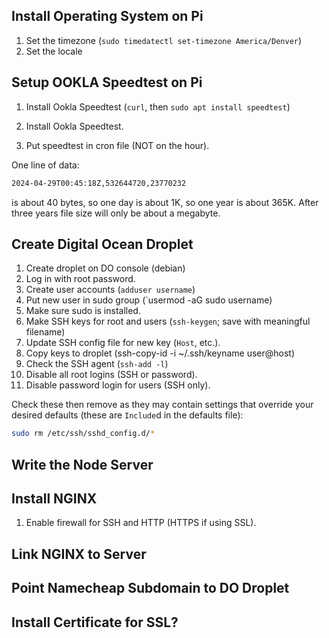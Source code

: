 ## Install Operating System on Pi

1. Set the timezone (`sudo timedatectl set-timezone America/Denver`)
1. Set the locale

## Setup OOKLA Speedtest on Pi

1. Install Ookla Speedtest (`curl`, then `sudo apt install speedtest`)

1. Install Ookla Speedtest.
1. Put speedtest in cron file (NOT on the hour).

One line of data:
```sh
2024-04-29T00:45:18Z,532644720,23770232
```
is about 40 bytes, so one day is about 1K, so one year is about 365K. After
three years file size will only be about a megabyte.

## Create Digital Ocean Droplet

1. Create droplet on DO console (debian)
1. Log in with root password.
1. Create user accounts (`adduser username`)
1. Put new user in sudo group (`usermod -aG sudo username)
1. Make sure sudo is installed.
1. Make SSH keys for root and users (`ssh-keygen`; save with meaningful filename)
1. Update SSH config file for new key (`Host`, etc.).
1. Copy keys to droplet (ssh-copy-id -i ~/.ssh/keyname user@host)
1. Check the SSH agent (`ssh-add -l`)
1. Disable all root logins (SSH or password).
1. Disable password login for users (SSH only).

Check these then remove as they may contain settings that override
your desired defaults (these are `Include`d in the defaults file):
```sh
sudo rm /etc/ssh/sshd_config.d/*
```

## Write the Node Server

## Install NGINX

1. Enable firewall for SSH and HTTP (HTTPS if using SSL).

## Link NGINX to Server

## Point Namecheap Subdomain to DO Droplet

## Install Certificate for SSL?
